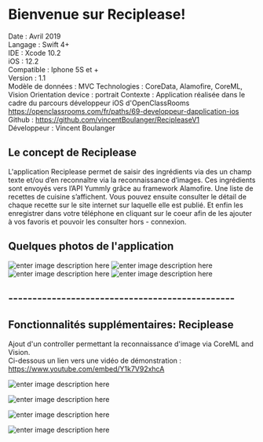 # Bienvenue sur Reciplease!

Date : Avril 2019  
Langage : Swift 4+  
IDE : Xcode 10.2  
iOS : 12.2  
Compatible : Iphone 5S et +  
Version : 1.1    
Modèle de données : MVC
Technologies : CoreData, Alamofire, CoreML, Vision
Orientation device : portrait
Contexte : Application réalisée dans le cadre du parcours développeur iOS d'OpenClassRooms  
https://openclassrooms.com/fr/paths/69-developpeur-dapplication-ios  
Github : https://github.com/vincentBoulanger/RecipleaseV1  
Développeur : Vincent Boulanger  

## Le concept de Reciplease

L'application Reciplease permet de saisir des ingrédients via des un champ texte et/ou d’en reconnaître via la reconnaissance d’images. Ces ingrédients sont envoyés vers l’API Yummly grâce au framework Alamofire. Une liste de recettes de cuisine s’affichent. Vous pouvez ensuite consulter le détail de chaque recette sur le site internet sur laquelle elle est publié. Et enfin les enregistrer dans votre téléphone en cliquant sur le coeur afin de les ajouter à vos favoris et pouvoir les consulter hors - connexion. 


## Quelques photos de l'application 

![enter image description here](https://lh3.googleusercontent.com/W3pJFQiy7P591P3rwXcKWDQ2GlD8oxDnTsvSds2e0dDTVv2b1IopsHQ_GNXOSOpL8PdItCsDn74E)
![enter image description here](https://lh3.googleusercontent.com/PwBChZSpTjCVI04BtvpUxUUt2S2Cf3MX2Po6ffOJc92qWunhI4NUlAlioS8pOm7ddoty07uDFX7K)
![enter image description here](https://lh3.googleusercontent.com/1mIIRcXkQSitqLWnmsx1GopREJibe6LTPrhbi7xM6TGGFNOVuuEDcm0vmI9I8RN_-VEmHochctJL)
![enter image description here](https://lh3.googleusercontent.com/jz7ilwU5Swyd2FioqSRskQMOKHfTYerCr9ZemyBvv6wByGQn2zc0RcirfVofU7iiuIVl1TPbkMaC)

## -----------------------------------------------


## Fonctionnalités supplémentaires: Reciplease

Ajout d'un controller permettant la reconnaissance d'image via CoreML and Vision.   
Ci-dessous un lien vers une vidéo de démonstration :  
https://www.youtube.com/embed/Y1k7V92xhcA

![enter image description here](https://picasaweb.google.com/116314767098125820688/6680120974407558113#6680120976819159186)

![enter image description here](https://picasaweb.google.com/116314767098125820688/6680121159082801425#6680121163415269266)

![enter image description here](https://picasaweb.google.com/116314767098125820688/6680121282652459169#6680121283176732850)

![enter image description here](https://picasaweb.google.com/116314767098125820688/6680121500565256945#6680121497926007954)



